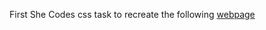 First She Codes css task to recreate the following <a target="_blank" href="https://redesigned-adventure-m6ey7k5.pages.github.io">webpage</a>
